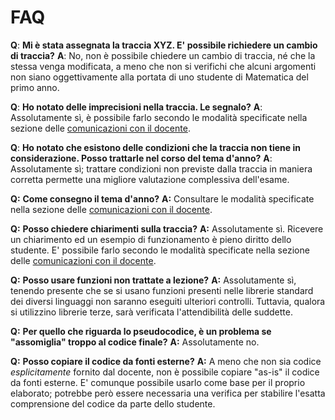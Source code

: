 # FAQ

**Q**: **Mi è stata assegnata la traccia XYZ. E' possibile richiedere un cambio di traccia?**
**A**: No, non è possibile chiedere un cambio di traccia, né che la stessa venga modificata, a meno che non si verifichi che alcuni argomenti non siano oggettivamente alla portata di uno studente di Matematica del primo anno.

**Q**: **Ho notato delle imprecisioni nella traccia. Le segnalo?**
**A**: Assolutamente sì, è possibile farlo secondo le modalità specificate nella sezione delle [comunicazioni con il docente](../../comunicazioni.md#comunicazioni-relative-a-temi-danno).

**Q**: **Ho notato che esistono delle condizioni che la traccia non tiene in considerazione. Posso trattarle nel corso del tema d'anno?**
**A**: Assolutamente sì; trattare condizioni non previste dalla traccia in maniera corretta permette una migliore valutazione complessiva dell'esame.

**Q:** **Come consegno il tema d'anno?**
**A:** Consultare le modalità specificate nella sezione delle [comunicazioni con il docente](../../comunicazioni.md#consegna-temi-danno).

**Q:** **Posso chiedere chiarimenti sulla traccia?**
**A:** Assolutamente sì. Ricevere un chiarimento ed un esempio di funzionamento è pieno diritto dello studente. E' possibile farlo secondo le modalità specificate nella sezione delle [comunicazioni con il docente](../../comunicazioni.md#comunicazioni-relative-a-temi-danno).

**Q:** **Posso usare funzioni non trattate a lezione?**
**A:** Assolutamente sì, tenendo presente che se si usano funzioni presenti nelle librerie standard dei diversi linguaggi non saranno eseguiti ulteriori controlli. Tuttavia, qualora si utilizzino librerie terze, sarà verificata l'attendibilità delle suddette.

**Q:** **Per quello che riguarda lo pseudocodice, è un problema se "assomiglia" troppo al codice finale?**
**A:** Assolutamente no.

**Q:** **Posso copiare il codice da fonti esterne?**
**A:** A meno che non sia codice _esplicitamente_ fornito dal docente, non è possibile copiare "as-is" il codice da fonti esterne. E' comunque possibile usarlo come base per il proprio elaborato; potrebbe però essere necessaria una verifica per stabilire l'esatta comprensione del codice da parte dello studente.
